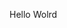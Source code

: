 Hello Wolrd


























































































































































































































































































































































































































































































































































































































































































































































































































































































































































































































































































































































































































































































































































































































































































































































































































































































































































































































































































































































































































































































































































































































































































































